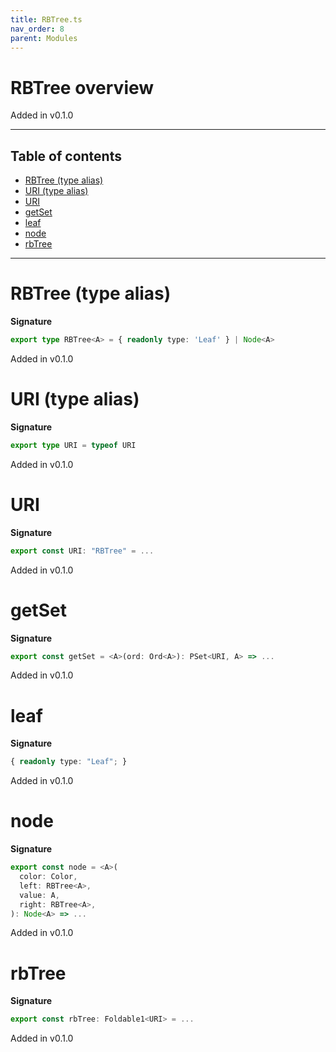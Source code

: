 ```yaml
---
title: RBTree.ts
nav_order: 8
parent: Modules
---
```


# RBTree overview

Added in v0.1.0

---

<h2 class="text-delta">Table of contents</h2>

- [RBTree (type alias)](#rbtree-type-alias)
- [URI (type alias)](#uri-type-alias)
- [URI](#uri)
- [getSet](#getset)
- [leaf](#leaf)
- [node](#node)
- [rbTree](#rbtree)

---

# RBTree (type alias)

**Signature**

```ts
export type RBTree<A> = { readonly type: 'Leaf' } | Node<A>
```

Added in v0.1.0

# URI (type alias)

**Signature**

```ts
export type URI = typeof URI
```

Added in v0.1.0

# URI

**Signature**

```ts
export const URI: "RBTree" = ...
```

Added in v0.1.0

# getSet

**Signature**

```ts
export const getSet = <A>(ord: Ord<A>): PSet<URI, A> => ...
```

Added in v0.1.0

# leaf

**Signature**

```ts
{ readonly type: "Leaf"; }
```

Added in v0.1.0

# node

**Signature**

```ts
export const node = <A>(
  color: Color,
  left: RBTree<A>,
  value: A,
  right: RBTree<A>,
): Node<A> => ...
```

Added in v0.1.0

# rbTree

**Signature**

```ts
export const rbTree: Foldable1<URI> = ...
```

Added in v0.1.0

